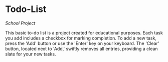 # Todo-List
*School Project*

This basic to-do list is a project created for educational purposes. Each task you add includes a checkbox for marking completion. To add a new task, press the 'Add' button or use the 'Enter' key on your keyboard. The 'Clear' button, located next to 'Add,' swiftly removes all entries, providing a clean slate for your new tasks.
